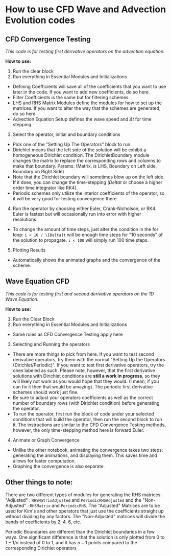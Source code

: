 # How to use CFD Wave and Advection Evolution codes

## CFD Convergence Testing

_This code is for testing first derivative operators on the advection equation._

**How to use:**
1. Run the clear block
2. Run everything in Essential Modules and Initializations
- Defining Coefficients will save all of the coefficients that you want to use later in the code. If you want to add new coefficients, do so here.
- Filter Coefficients is the same but for filtering schemes.
- LHS and RHS Matrix Modules define the modules for how to set up the matrices. If you want to alter the way that the schemes are generated, do so here.
- Advection Equation Setup defines the wave speed and $\Delta t$ for time stepping.
3. Select the operator, initial and boundary conditions
- Pick one of the "Setting Up The Operators" block to run. 
- Dirichlet means that the left side of the solution will be exhibit a homogeneous Dirichlet condition. The DirichletBoundary module changes the matrix to replace the corresponding rows and columns to make that boundary. Params: (Matrix, is LHS, Boundary on Left side, Boundary on Right Side)
- Note that the Dirichlet boundary will sometimes blow up on the left side. If it does, you can change the time-stepping ($Delta t$ or choose a higher order time integrator like RK4).
- Periodic schemes only utilize the interior coefficients of the operator, so it will be very good for testing convergence there.
4. Run the operator by choosing either Euler, Crank-Nicholson, or RK4. Euler is fastest but will occasionally run into error with higher resolutions.
- To change the amount of time steps, just alter the condition in the for loop:
	`i < 10 / \[Delta]t` will be enough time steps for "10 seconds" of the solution to propagate.
	`i < 100` will simply run 100 time steps.
5. Plotting Results
- Automatically shows the animated graphs and the convergence of the scheme.

## Wave Equation CFD

_This code is for testing first and second derivative operators on the 1D Wave Equation._

**How to use:**
1. Run the Clear Block
2. Run everything in Essential Modules and Initializations
- Same rules as CFD Convergence Testing apply here
3. Selecting and Running the operators
- There are more things to pick from here. If you want to test second derivative operators, try them with the normal "Setting Up the Operators (Dirichlet/Periodic)". If you want to test first derivative operators, try the ones labeled as such. Please note, however, that the first derivative solutions with Dirichlet conditions are **still a work in progress**, so they will likely not work as you would hope that they would. (I mean, if you can fix it then that would be amazing). The periodic first derivative schemes should work just fine.
- Be sure to adjust your operators coefficients as well as the correct number of boundary rows (with Dirichlet condition) before generating the operator.
- To run the operator, first run the block of code under your selected conditions that will build the operator, then run the second block to run it. The instructions are similar to the CFD Convergence Testing methods, however, the only time-stepping method here is forward Euler.
4. Animate or Graph Convergence
- Unlike the other notebook, animating the convergence takes two steps: generating the animations, and displaying them. This saves time and allows for faster computation.
- Graphing the convergence is also separate.


## Other things to note:

There are two different types of modules for generating the RHS matrices: "Adjusted" : `RHSMatrixAdjusted` and `PeriodicRHSAdjusted` and the "Non-Adjusted" : `RHSMatrix` and `PeriodicRHS`. The "Adjusted" Matrices are to be used for Kim's and other operators that just use the coefficients straight up without dividing by any factors. The "Non-Adjusted" matrices will divide the bands of coefficients by 2, 4, 6, etc.

Periodic Boundaries are different than the Dirichlet boundaries in a few ways. One significant difference is that the solution is only plotted from $0$ to $1-1/n$ instead of $0$ to $1$, and it has $n-1$ points compared to the corresponding Dirichlet operators

